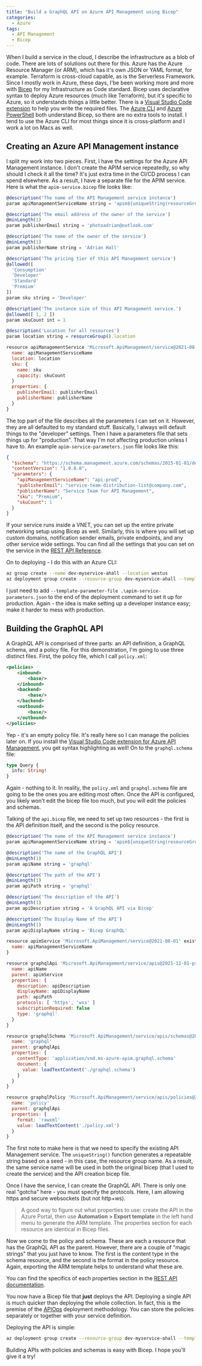 ```yaml
---
title: "Build a GraphQL API on Azure API Management using Bicep"
categories:
  - Azure
tags:
  - API Management
  - Bicep
---
```


When I build a service in the cloud, I describe the infrastructure as a blob of code.  There are lots of solutions out there for this.  Azure has the Azure Resource Manager (or ARM), which has it's own JSON or YAML format, for example.  Terraform is cross-cloud capable, as is the Serverless Framework.  Since I mostly work in Azure, these days, I'be been working more and more with [Bicep](https://learn.microsoft.com/azure/azure-resource-manager/bicep/overview) for my Infrastructure as Code standard.  Bicep uses declarative syntax to deploy Azure resources (much like Terraform), but it's specific to Azure, so it understands things a little better.  There is a [Visual Studio Code extension](https://marketplace.visualstudio.com/items?itemName=ms-azuretools.vscode-bicep) to help you write the required files.  The [Azure CLI](https://learn.microsoft.com/azure/azure-resource-manager/bicep/install#azure-cli) and [Azure PowerShell](https://learn.microsoft.com/azure/azure-resource-manager/bicep/install#azure-powershell) both understand Bicep, so there are no extra tools to install.  I tend to use the Azure CLI for most things since it is cross-platform and I work a lot on Macs as well.

## Creating an Azure API Management instance

I split my work into two pieces.  First, I have the settings for the Azure API Management instance.  I don't create the APIM service repeatedly, so why should I check it all the time?  It's just extra time in the CI/CD process I can spend elsewhere.  As a result, I have a separate file for the APIM service.  Here is what the `apim-service.bicep` file looks like:

``` js
@description('The name of the API Management service instance')
param apiManagementServiceName string = 'apim${uniqueString(resourceGroup().id)}'

@description('The email address of the owner of the service')
@minLength(1)
param publisherEmail string = 'photoadrian@outlook.com'

@description('The name of the owner of the service')
@minLength(1)
param publisherName string = 'Adrian Hall'

@description('The pricing tier of this API Management service')
@allowed([
  'Consumption'
  'Developer'
  'Standard'
  'Premium'
])
param sku string = 'Developer'

@description('The instance size of this API Management service.')
@allowed([ 1, 2 ])
param skuCount int = 1

@description('Location for all resources')
param location string = resourceGroup().location

resource apiManagementService 'Microsoft.ApiManagement/service@2021-08-01' = {
  name: apiManagementServiceName
  location: location
  sku: {
    name: sku
    capacity: skuCount
  }
  properties: {
    publisherEmail: publisherEmail
    publisherName: publisherName
  }
}
```

The top part of the file describes all the parameters I can set on it.  However, they are all defaulted to my standard stuff.  Basically, I always will default things to the "developer" settings.  Then I have a parameters file that sets things up for "production".  That way I'm not affecting production unless I have to.  An example `apim-service-parameters.json` file looks like this:

``` json
{
  "$schema": "https://schema.management.azure.com/schemas/2015-01-01/deploymentParameters.json#",
  "contentVersion": "1.0.0.0",
  "parameters": {
    "apiManagementServiceName": "api-prod",
    "publisherEmail": "service-team-distribution-list@company.com",
    "publisherName": "Service Team for API Management",
    "sku": "Premium",
    "skuCount": 1
  }
}
```

If your service runs inside a VNET, you can set up the entire private networking setup using Bicep as well.  Similarly, this is where you will set up custom domains, notification sender emails, private endpoints, and any other service wide settings.  You can find all the settings that you can set on the service in the [REST API Reference](https://learn.microsoft.com/en-us/rest/api/apimanagement/current-ga/api-management-service/create-or-update).

On to deploying - I do this with an Azure CLI:

``` bash
az group create --name dev-myservice-ahall --location westus
az deployment group create --resource-group dev-myservice-ahall --template-file ./apim-service.bicep
```

I just need to add `--template-parameter-file .\apim-service-parameters.json` to the end of the deployment command to set it up for production.  Again - the idea is make setting up a developer instance easy; make it harder to mess with production.

## Building the GraphQL API

A GraphQL API is comprised of three parts: an API definition, a GraphQL schema, and a policy file.  For this demonstration, I'm going to use three distinct files.  First, the policy file, which I call `policy.xml`:

``` xml
<policies>
    <inbound>
        <base/>
    </inbound>
    <backend>
        <base/>
    </backend>
    <outbound>
        <base/>
    </outbound>
</policies>
```

Yep - it's an empty policy file.  It's really here so I can manage the policies later on.  If you install the [Visual Studio Code extension for Azure API Management](https://marketplace.visualstudio.com/items?itemName=ms-azuretools.vscode-apimanagement), you get syntax highlighting as well!  On to the `graphql.schema` file:

``` graphql
type Query {
  info: String!
}
```

Again - nothing to it.  In reality, the `policy.xml` and `graphql.schema` file are going to be the ones you are editing most often.  Once the API is configured, you likely won't edit the bicep file too much, but you will edit the policies and schemas.

Talking of the `api.bicep` file, we need to set up two resources - the first is the API definition itself, and the second is the policy resource.

``` js
@description('The name of the API Management service instance')
param apiManagementServiceName string = 'apim${uniqueString(resourceGroup().id)}'

@description('The name of the GraphQL API')
@minLength(1)
param apiName string = 'graphql'

@description('The path of the API')
@minLength(1)
param apiPath string = 'graphql'

@description('The description of the API')
@minLength(1)
param apiDescription string = 'A GraphQL API via Bicep'

@description('The Display Name of the API')
@minLength(1)
param apiDisplayName string = 'Bicep GraphQL'

resource apimService 'Microsoft.ApiManagement/service@2021-08-01' existing = {
  name: apiManagementServiceName
}

resource graphqlApi 'Microsoft.ApiManagement/service/apis@2021-12-01-preview' = {
  name: apiName
  parent: apimService
  properties: {
    description: apiDescription
    displayName: apiDisplayName
    path: apiPath
    protocols: [ 'https', 'wss' ]
    subscriptionRequired: false
    type: 'graphql'
  }
}

resource graphqlSchema 'Microsoft.ApiManagement/service/apis/schemas@2021-12-01-preview' = {
  name: 'graphql'
  parent: graphqlApi
  properties: {
    contentType: 'application/vnd.ms-azure-apim.graphql.schema'
    document: {
      value: loadTextContent('./graphql.schema')
    }
  }
}

resource graphqlPolicy 'Microsoft.ApiManagement/service/apis/policies@2021-12-01-preview' = {
  name: 'policy'
  parent: graphqlApi
  properties: {
    format: 'rawxml'
    value: loadTextContent('./policy.xml')
  }
}

```

The first note to make here is that we need to specify the existing API Management service.  The `uniqueString()` function generates a repeatable string based on a seed - in this case, the resource group name.  As a result, the same service name will be used in both the original bicep (that I used to create the service) and the API creation bicep file.  

Once I have the service, I can create the GraphQL API.  There is only one real "gotcha" here - you must specify the protocols.  Here, I am allowing https and secure websockets (but not http+ws).

> A good way to figure out what properties to use: create the API in the Azure Portal, then use **Automation > Export template** in the left hand menu to generate the ARM template.  The properties section for each resource are identical in Bicep files.

Now we come to the policy and schema.  These are each a resource that has the GraphQL API as the parent.  However, there are a couple of "magic strings" that you just have to know.  The first is the content type in the schema resource, and the second is the format in the policy resource.  Again, exporting the ARM template helps to understand what these are.

You can find the specifics of each properties section in the [REST API documentation](https://learn.microsoft.com/rest/api/apimanagement/current-ga/apis/create-or-update).

You now have a Bicep file that **just** deploys the API.  Deploying a single API is much quicker than deploying the whole collection.  In fact, this is the premise of the [APIOps](https://github.com/azure/apiops) deployment methodology.  You can store the policies separately or together with your service definition.  

Deploying the API is simple:

``` bash
az deployment group create --resource-group dev-myservice-ahall --template-file ./graphql-api.bicep
```

Building APIs with policies and schemas is easy with Bicep.  I hope you'll give it a try!
